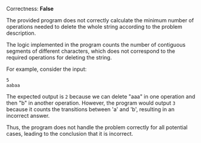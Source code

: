 Correctness: **False**

The provided program does not correctly calculate the minimum number of operations needed to delete the whole string according to the problem description. 

The logic implemented in the program counts the number of contiguous segments of different characters, which does not correspond to the required operations for deleting the string. 

For example, consider the input:

```
5
aabaa
```

The expected output is `2` because we can delete "aaa" in one operation and then "b" in another operation. However, the program would output `3` because it counts the transitions between 'a' and 'b', resulting in an incorrect answer.

Thus, the program does not handle the problem correctly for all potential cases, leading to the conclusion that it is incorrect.